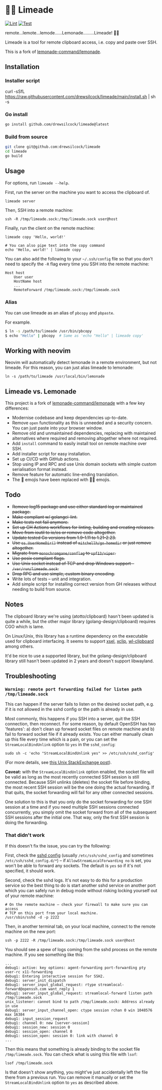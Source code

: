 # 🍋‍🟩 Limeade

[![Lint](https://github.com/drewsilcock/limeade/actions/workflows/lint.yaml/badge.svg)](https://github.com/drewsilcock/limeade/actions/workflows/lint.yaml)
[![Test](https://github.com/drewsilcock/limeade/actions/workflows/test.yaml/badge.svg)](https://github.com/drewsilcock/limeade/actions/workflows/test.yaml)

remote...lemote...lemode......Lemonade.........Limeade! 🍋‍🟩

Limeade is a tool for remote clipboard access, i.e. copy and paste over SSH.

This is a fork of [lemonade-command/lemonade](https://github.com/lemonade-command/lemonade).

## Installation

### Installer script

curl -sSfL https://raw.githubusercontent.com/drewsilcock/limeade/main/install.sh | sh -s

### Go install

```sh
go install github.com/drewsilcock/limeade@latest
```

### Build from source

```sh
git clone git@github.com:drewsilcock/limeade
cd limeade
go build
```

## Usage

For options, run `limeade --help`.

First, run the server on the machine you want to access the clipboard of.

```sh
limeade server
````

Then, SSH into a remote machine:

```shell
ssh -R /tmp/limeade.sock:/tmp/limeade.sock user@host
```

Finally, run the client on the remote machine:

```shell
limeade copy 'Hello, world!'

# You can also pipe text into the copy command
echo 'Hello, world!' | limeade copy
```

You can also add the following to your `~/.ssh/config` file so that you don't need to specify the `-R` flag every time you SSH into the remote machine:

```shell
Host host
    User user
    HostName host
    ...
    RemoteForward /tmp/limeade.sock:/tmp/limeade.sock
```

### Alias

You can use limeade as an alias of `pbcopy` and `pbpaste`.

For example.

```sh
$ ln -s /path/to/limeade /usr/bin/pbcopy
$ echo "Hello" | pbcopy  # Same as 'echo "Hello" | limeade copy'
```

## Working with neovim

Neovim will automatically detect lemonade in a remote environment, but not limeade. For this reason, you can just alias limeade to lemonade:

```shell
ln -s /path/to/limeade /usr/local/bin/lemonade
```

## Limeade vs. Lemonade

This project is a fork of [lemonade-command/lemonade](https://github.com/lemonade-command/lemaonde) with a few key differences:

- Modernise codebase and keep dependencies up-to-date.
- Remove `open` functionality as this is unneeded and a security concern. You can just paste into your browser window.
- Remove old and unmaintained dependencies, replacing with maintained alternatives where required and removing altogether where not required.
- Add `install` command to easily install tool on remote machine over SSH.
- Add installer script for easy installation.
- Set up CI/CD with GitHub actions.
- Stop using IP and RPC and use Unix domain sockets with simple custom serialisation format instead.
- Remove feature for automatic line-ending translation.
- The 🍋 emojis have been replaced with 🍋‍🟩 emojis.

## Todo

- ~~Remove log15 package and use either standard log or maintained package.~~
- ~~Make compliant w/ golangci-lint.~~
- ~~Make tests not fail anymore.~~
- ~~Set up GH Actions workflows for linting, building and creating releases.~~
- ~~Move from ioutil to io/os or remove code altogether.~~
- ~~Update tested Go versions from 1.9-1.11 to 1.21-2.23.~~
- ~~Use `os.UserHomeDir()` instead of `mitchellh/go-homedir` or just remove altogether.~~
- ~~Migrate from `monochromgane/conflag` to `spf13/viper`.~~
- ~~Use posix compliant flags.~~
- ~~Use Unix socket instead of TCP and drop Windows support – `/var/run/limeade.sock`.~~
- ~~Drop RPC and use simple, custom binary encoding.~~
- Write lots of tests – unit and integration.
- Add simple script for installing correct version from GH releases without needing to build from source.

## Notes

The clipboard library we're using (atotto/clipboard) hasn't been updated is quite a while, but the other major library (golang-design/clipboard) requires CGO which is lame.

On Linux/Unix, this library has a runtime dependency on the executable used for clipboard interfacing. It seems to support [xsel](https://github.com/kfish/xsel), [xclip](https://github.com/astrand/xclip), [wl-clipboard](https://github.com/bugaevc/wl-clipboard) among others.

It'd be nice to use a supported library, but the golang-design/clipboard library still hasn't been updated in 2 years and doesn't support libwayland.

## Troubleshooting

### `Warning: remote port forwarding failed for listen path /tmp/limeade.sock`

This can happen if the server fails to listen on the desired socket path, e.g. if it is not allowed in the sshd config or the path is already in use.

Most commonly, this happens if you SSH into a server, quit the SSH connection, then reconnect. For some reason, by default OpenSSH has two 'features': a) don't clean up forward socket files on remote machine and b) fail to forward socket file if it already exists. You can either manually clean up this file every time which is a pain, or you can set the `StreamLocalBindUnlink` option to `yes` in the `sshd_config`:

```shell
sudo sh -c 'echo "StreamLocalBindUnlink yes" >> /etc/ssh/sshd_config'
```

(For more details, see [this Unix StackExchange post](https://unix.stackexchange.com/questions/427189/how-to-cleanup-ssh-reverse-tunnel-socket-after-connection-closed)).

**Caveat:** with the `StreamLocalBindUnlink` option enabled, the socket file will be valid as long as the most recently connected SSH session is still connected. Because SSH unlinks (deletes) the socket file before binding, the most recent SSH session will be the one doing the actual forwarding. If that quits, the socket forwarding will fail for any other connected sessions.

One solution to this is that you only do the socket forwarding for one SSH session at a time and if you need multiple SSH sessions connected concurrently, you simply omit the socket forward from all of the subsequent SSH sessions after the initial one. That way, only the first SSH session is doing the forwarding.

### That didn't work

If this doesn't fix the issue, you can try the following:

First, check the [sshd config](https://man7.org/linux/man-pages/man5/sshd_config.5.html) (usually `/etc/ssh/sshd_config` and sometimes `/etc/ssh/sshd_config.d/*`) – if `AllowStreamLocalForwarding no` is set, you won't be able to forward any sockets. The default is `yes` so if it's not specified, it should work.

Second, check the sshd logs. It's not easy to do this for a production service so the best thing to do is start another sshd service on another port which you can safely run in debug mode without risking locking yourself out of your remote machine:

```shell
# On the remote machine – check your firewall to make sure you can access
# TCP on this port from your local machine.
/usr/sbin/sshd -d -p 2222
```

Then, in another terminal tab, on your local machine, connect to the remote machine on the new port:

```shell
ssh -p 2222 -R /tmp/limeade.sock:/tmp/limeade.sock user@host
```

You should see a spew of logs coming from the sshd process on the remote machine. If you see something like this:

```text
...
debug1: active: key options: agent-forwarding port-forwarding pty user-rc x11-forwarding
debug1: Entering interactive session for SSH2.
debug1: server_init_dispatch
debug1: server_input_global_request: rtype streamlocal-forward@openssh.com want_reply 1
debug1: server_input_global_request: streamlocal-forward listen path /tmp/limeade.sock
unix_listener: cannot bind to path /tmp/limeade.sock: Address already in use
debug1: server_input_channel_open: ctype session rchan 0 win 1048576 max 16384
debug1: input_session_request
debug1: channel 0: new [server-session]
debug1: session_new: session 0
debug1: session_open: channel 0
debug1: session_open: session 0: link with channel 0
...
```

Then this means that something is already binding to the socket file `/tmp/limeade.sock`. You can check what is using this file with `lsof`:

```shell
lsof /tmp/limeade.sock
```

Is that doesn't show anything, you might've just accidentally left the file there from a previous run. You can remove it manually or set the `StreamLocalBindUnlink` option to `yes` as described above.
